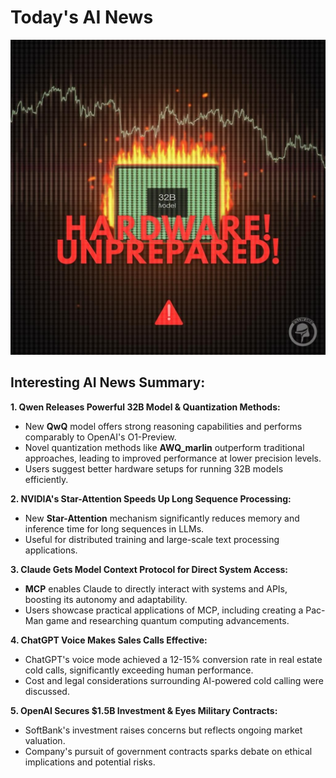 
# Today's AI News

![Todays Image](pictures/20241129_101201.png)

## Interesting AI News Summary:

**1. Qwen Releases Powerful 32B Model & Quantization Methods:**

- New **QwQ** model offers strong reasoning capabilities and performs comparably to OpenAI's O1-Preview.
- Novel quantization methods like **AWQ_marlin** outperform traditional approaches, leading to improved performance at lower precision levels.
- Users suggest better hardware setups for running 32B models efficiently.


**2. NVIDIA's Star-Attention Speeds Up Long Sequence Processing:**

- New **Star-Attention** mechanism significantly reduces memory and inference time for long sequences in LLMs.
- Useful for distributed training and large-scale text processing applications.


**3. Claude Gets Model Context Protocol for Direct System Access:**

- **MCP** enables Claude to directly interact with systems and APIs, boosting its autonomy and adaptability.
- Users showcase practical applications of MCP, including creating a Pac-Man game and researching quantum computing advancements.


**4. ChatGPT Voice Makes Sales Calls Effective:**

- ChatGPT's voice mode achieved a 12-15% conversion rate in real estate cold calls, significantly exceeding human performance.
- Cost and legal considerations surrounding AI-powered cold calling were discussed.


**5. OpenAI Secures $1.5B Investment & Eyes Military Contracts:**

- SoftBank's investment raises concerns but reflects ongoing market valuation.
- Company's pursuit of government contracts sparks debate on ethical implications and potential risks.
